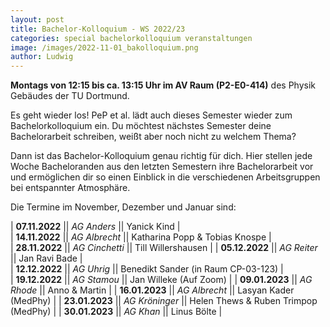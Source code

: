 ```yaml
---
layout: post
title: Bachelor-Kolloquium - WS 2022/23
categories: special bachelorkolloquium veranstaltungen
image: /images/2022-11-01_bakolloquium.png
author: Ludwig
---
```

**Montags von 12:15 bis ca. 13:15 Uhr im AV Raum (P2-E0-414)** des Physik Gebäudes der TU Dortmund.

Es geht wieder los! PeP et al. lädt auch dieses Semester wieder zum Bachelorkolloquium ein. 
Du möchtest nächstes Semester deine Bachelorarbeit schreiben, weißt aber noch nicht zu welchem Thema? 

Dann ist das Bachelor-Kolloquium genau richtig für dich. 
Hier stellen jede Woche Bacheloranden aus den letzten Semestern ihre Bachelorarbeit vor und ermöglichen dir so einen Einblick in die verschiedenen Arbeitsgruppen bei entspannter Atmosphäre. 

Die Termine im November, Dezember und Januar sind:

| **07.11.2022** || *AG Anders*  || Yanick Kind |               
| **14.11.2022** || *AG Albrecht*  || Katharina Popp & Tobias Knospe |  
| **28.11.2022** || *AG Cinchetti*  || Till Willershausen |
| **05.12.2022** || *AG Reiter*  || Jan Ravi Bade  |               
| **12.12.2022** || *AG Uhrig*  || Benedikt Sander (in Raum CP-03-123) |  
| **19.12.2022** || *AG Stamou*  || Jan Willeke (Auf Zoom) |
| **09.01.2023** || *AG Rhode*  || Anno & Martin |
| **16.01.2023** || *AG Albrecht*  || Lasyan Kader (MedPhy) |
| **23.01.2023** || *AG Kröninger*  || Helen Thews & Ruben Trimpop (MedPhy) |
| **30.01.2023** || *AG Khan*  || Linus Bölte |
